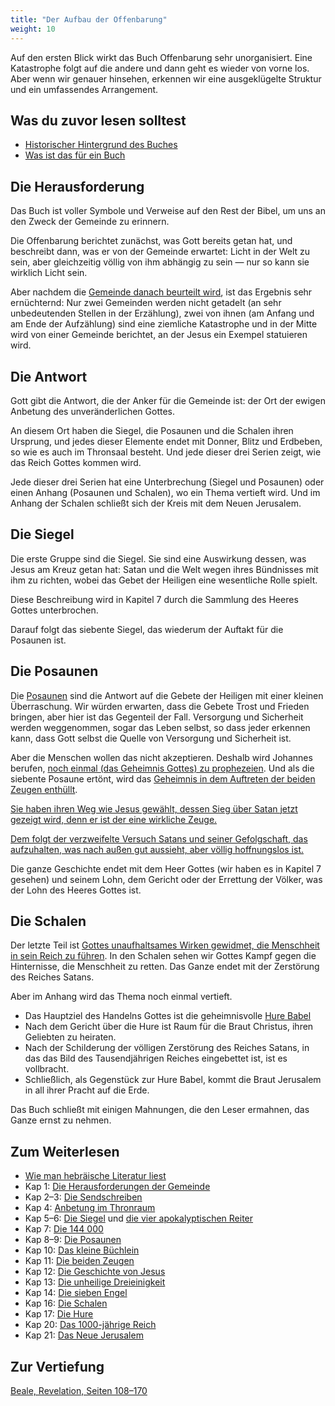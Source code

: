 ```yaml
---
title: "Der Aufbau der Offenbarung"
weight: 10
---
```


Auf den ersten Blick wirkt das Buch Offenbarung sehr unorganisiert. Eine Katastrophe folgt auf die andere und dann geht es wieder von vorne los. Aber wenn wir genauer hinsehen, erkennen wir eine ausgeklügelte Struktur und ein umfassendes Arrangement.

## Was du zuvor lesen solltest

<a name="1ee5"></a>
- [Historischer Hintergrund des Buches](../../../../background/history/expl/pax-romana-key-to-understand-the-book-of-revelation)
- [Was ist das für ein Buch](../../../../background/literature/expl/the-book-of-revelation-how-to-read-it)

## Die Herausforderung

<a name="690e"></a>
Das Buch ist voller Symbole und Verweise auf den Rest der Bibel, um uns an den Zweck der Gemeinde zu erinnern.

Die Offenbarung berichtet zunächst, was Gott bereits getan hat, und beschreibt dann, was er von der Gemeinde erwartet: Licht in der Welt zu sein, aber gleichzeitig völlig von ihm abhängig zu sein — nur so kann sie wirklich Licht sein.

Aber nachdem die [Gemeinde danach beurteilt wird](../../../../content/letters/expl/the-letters-to-the-seven-churches), ist das Ergebnis sehr ernüchternd: Nur zwei Gemeinden werden nicht getadelt (an sehr unbedeutenden Stellen in der Erzählung), zwei von ihnen (am Anfang und am Ende der Aufzählung) sind eine ziemliche Katastrophe und in der Mitte wird von einer Gemeinde berichtet, an der Jesus ein Exempel statuieren wird.

## Die Antwort

<a name="c99d"></a>
Gott gibt die Antwort, die der Anker für die Gemeinde ist: der Ort der ewigen Anbetung des unveränderlichen Gottes.

An diesem Ort haben die Siegel, die Posaunen und die Schalen ihren Ursprung, und jedes dieser Elemente endet mit Donner, Blitz und Erdbeben, so wie es auch im Thronsaal besteht. Und jede dieser drei Serien zeigt, wie das Reich Gottes kommen wird.

Jede dieser drei Serien hat eine Unterbrechung (Siegel und Posaunen) oder einen Anhang (Posaunen und Schalen), wo ein Thema vertieft wird. Und im Anhang der Schalen schließt sich der Kreis mit dem Neuen Jerusalem.

## Die Siegel

<a name="3431"></a>
Die erste Gruppe sind die Siegel. Sie sind eine Auswirkung dessen, was Jesus am Kreuz getan hat: Satan und die Welt wegen ihres Bündnisses mit ihm zu richten, wobei das Gebet der Heiligen eine wesentliche Rolle spielt.

Diese Beschreibung wird in Kapitel 7 durch die Sammlung des Heeres Gottes unterbrochen.

Darauf folgt das siebente Siegel, das wiederum der Auftakt für die Posaunen ist.

## Die Posaunen

<a name="d06e"></a>
Die [Posaunen](../../../../content/trumpets/expl/the-trumpets-in-revelation) sind die Antwort auf die Gebete der Heiligen mit einer kleinen Überraschung. Wir würden erwarten, dass die Gebete Trost und Frieden bringen, aber hier ist das Gegenteil der Fall. Versorgung und Sicherheit werden weggenommen, sogar das Leben selbst, so dass jeder erkennen kann, dass Gott selbst die Quelle von Versorgung und Sicherheit ist.

Aber die Menschen wollen das nicht akzeptieren. Deshalb wird Johannes berufen, [noch einmal (das Geheimnis Gottes) zu prophezeien](../../../../content/scroll/expl/the-little-scroll). Und als die siebente Posaune ertönt, wird das [Geheimnis in dem Auftreten der beiden Zeugen enthüllt](../../../../content/witnesses/expl/the-two-witnesses).

[Sie haben ihren Weg wie Jesus gewählt, dessen Sieg über Satan jetzt gezeigt wird, denn er ist der eine wirkliche Zeuge.](../../../../content/jesus/expl/a-different-christmas-story)

[Dem folgt der verzweifelte Versuch Satans und seiner Gefolgschaft, das aufzuhalten, was nach außen gut aussieht, aber völlig hoffnungslos ist.](../../../../content/beasts/expl/the-nature-of-the-beast-in-the-book-of-revelation)

Die ganze Geschichte endet mit dem Heer Gottes (wir haben es in Kapitel 7 gesehen) und seinem Lohn, dem Gericht oder der Errettung der Völker, was der Lohn des Heeres Gottes ist.

## Die Schalen

<a name="7980"></a>
Der letzte Teil ist [Gottes unaufhaltsames Wirken gewidmet, die Menschheit in sein Reich zu führen](../../../../content/bowls/expl/the-bowls-of-wrath). In den Schalen sehen wir Gottes Kampf gegen die Hinternisse, die Menschheit zu retten. Das Ganze endet mit der Zerstörung des Reiches Satans.

Aber im Anhang wird das Thema noch einmal vertieft.

- Das Hauptziel des Handelns Gottes ist die geheimnisvolle [Hure Babel](../../../../content/harlot/expl/who-is-the-harlot-babylon-part-1)
- Nach dem Gericht über die Hure ist Raum für die Braut Christus, ihren Geliebten zu heiraten.
- Nach der Schilderung der völligen Zerstörung des Reiches Satans, in das das Bild des Tausendjährigen Reiches eingebettet ist, ist es vollbracht.
- Schließlich, als Gegenstück zur Hure Babel, kommt die Braut Jerusalem in all ihrer Pracht auf die Erde.

Das Buch schließt mit einigen Mahnungen, die den Leser ermahnen, das Ganze ernst zu nehmen.

## Zum Weiterlesen

<a name="db91"></a>
- [Wie man hebräische Literatur liest](../../../../background/literature/expl/literary-tools-in-the-book-of-revelation)
- Kap 1: [Die Herausforderungen der Gemeinde](../../../../content/letters/expl/the-angel-of-the-churches)
- Kap 2–3: [Die Sendschreiben](../../../../content/letters/expl/the-letters-to-the-seven-churches)
- Kap 4: [Anbetung im Thronraum](../../../../content/worship/expl/worship-in-the-throne-room)
- Kap 5–6: [Die Siegel](../../../../content/seals/expl/the-book-with-the-seven-seals) und [die vier apokalyptischen Reiter](../../../../content/seals/expl/the-mystery-of-the-four-horse-men)
- Kap 7: [Die 144 000](../../../../content/army/expl/the-144000)
- Kap 8–9: [Die Posaunen](../../../../content/trumpets/expl/the-trumpets-in-revelation)
- Kap 10: [Das kleine Büchlein](../../../../content/scroll/expl/the-little-scroll)
- Kap 11: [Die beiden Zeugen](../../../../content/witnesses/expl/the-two-witnesses)
- Kap 12: [Die Geschichte von Jesus](../../../../content/jesus/expl/a-different-christmas-story)
- Kap 13: [Die unheilige Dreieinigkeit](../../../../content/beasts/expl/the-nature-of-the-beast-in-the-book-of-revelation)
- Kap 14: [Die sieben Engel](../../../../content/harvest/expl/gods-army-and-the-seven-angels)
- Kap 16: [Die Schalen](../../../../content/bowls/expl/the-bowls-of-wrath)
- Kap 17: [Die Hure](../../../../content/harlot/expl/who-is-the-harlot-babylon-part-1)
- Kap 20: [Das 1000-jährige Reich](../../../../content/1000y/expl/the-thousand-year-kingdom)
- Kap 21: [Das Neue Jerusalem](../../../../content/paradise/expl/the-new-jerusalem)

## Zur Vertiefung

[Beale, Revelation, Seiten 108–170](../../../../about/ressources/index.html#bealy_rev)


